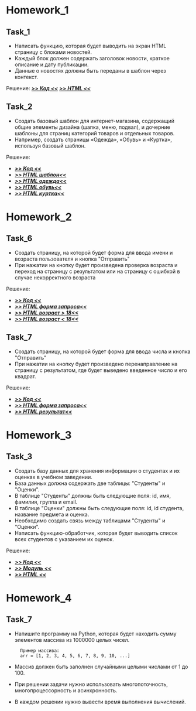 # Homework_1

## Task_1

* Написать функцию, которая будет выводить на экран HTML
страницу с блоками новостей.
* Каждый блок должен содержать заголовок новости,
краткое описание и дату публикации.
* Данные о новостях должны быть переданы в шаблон через
контекст.

Решение: ***[>> Код <<](homework/h_1/task_01.py)*** ***[>> HTML <<](homework/1/templates/task_01.html)***

## Task_2

* Создать базовый шаблон для интернет-магазина, содержащий общие элементы дизайна (шапка, меню, подвал), и дочерние 
шаблоны для страниц категорий товаров и отдельных товаров. 
* Например, создать страницы «Одежда», «Обувь» и «Куртка», используя базовый шаблон.

Решение: 
* ***[>> Код <<](homework/h_1/task_02.py)*** 
* ***[>> HTML шаблон<<](homework/h_1/templates/task_02_index.html)***
* ***[>> HTML одежда<<](homework/h_1/templates/task_02_cloth.html)***
* ***[>> HTML обувь<<](homework/h_1/templates/task_02_shoes.html)***
* ***[>> HTML куртка<<](homework/h_1/templates/task_02_jacket.html)***

# Homework_2

## Task_6

* Создать страницу, на которой будет форма для ввода имени и возраста пользователя и кнопка "Отправить"
* При нажатии на кнопку будет произведена проверка возраста и переход на страницу с результатом или на страницу с 
ошибкой в случае некорректного возраста

Решение: 
* ***[>> Код <<](homework/h_2/task_06.py)*** 
* ***[>> HTML форма запроса<<](homework/h_2/templates/task_06_form.html)***
* ***[>> HTML возраст > 18<<](homework/h_2/templates/age_big.html)***
* ***[>> HTML возраст < 18<<](homework/h_2/templates/age_small.html)***

## Task_7

* Создать страницу, на которой будет форма для ввода числа и кнопка "Отправить"
* При нажатии на кнопку будет произведено перенаправление на страницу с результатом, где будет выведено введенное число 
и его квадрат.

Решение: 
* ***[>> Код <<](homework/h_2/task_07.py)*** 
* ***[>> HTML форма запроса<<](homework/h_2/templates/task_07_form.html)***
* ***[>> HTML результат<<](homework/h_2/templates/task_07_result.html)***

# Homework_3

## Task_3

* Создать базу данных для хранения информации о студентах и их оценках в учебном заведении.
* База данных должна содержать две таблицы: "Студенты" и "Оценки".
* В таблице "Студенты" должны быть следующие поля: id, имя, фамилия, группа и email.
* В таблице "Оценки" должны быть следующие поля: id, id студента, название предмета и оценка.
* Необходимо создать связь между таблицами "Студенты" и "Оценки".
* Написать функцию-обработчик, которая будет выводить список всех студентов с указанием их оценок.

Решение: 
* ***[>> Код <<](homework/h_3/task_3.py)*** 
* ***[>> Модуль <<](homework/h_3/models_3.py)***
* ***[>> HTML <<](homework/h_3/templates/task_3_index.html)***

# Homework_4

## Task_7

* Напишите программу на Python, которая будет находить сумму элементов массива из 1000000 целых чисел.

        Пример массива: 
        arr = [1, 2, 3, 4, 5, 6, 7, 8, 9, 10, ...]   

* Массив должен быть заполнен случайными целыми числами от 1 до 100.   
* При решении задачи нужно использовать многопоточность, многопроцессорность и асинхронность.   
* В каждом решении нужно вывести время выполнения вычислений.